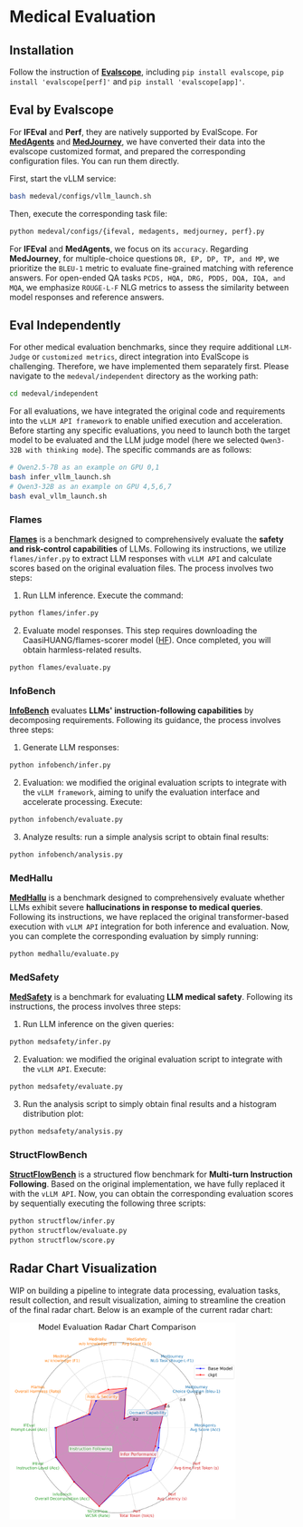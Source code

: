 # Medical Evaluation

## Installation

Follow the instruction of **[Evalscope](https://evalscope.readthedocs.io/zh-cn/latest/get_started/installation.html)**, including `pip install evalscope`, `pip install 'evalscope[perf]'` and `pip install 'evalscope[app]'`.

## Eval by Evalscope

For **IFEval** and **Perf**, they are natively supported by EvalScope. For **[MedAgents](https://github.com/gersteinlab/medagents-benchmark)** and **[MedJourney](https://github.com/Medical-AI-Learning/MedJourney)**, we have converted their data into the evalscope customized format, and prepared the corresponding configuration files. You can run them directly.

First, start the vLLM service:

```bash
bash medeval/configs/vllm_launch.sh
```

Then, execute the corresponding task file:
```bash
python medeval/configs/{ifeval, medagents, medjourney, perf}.py
```

For **IFEval** and **MedAgents**, we focus on its `accuracy`. Regarding **MedJourney**, for multiple-choice questions `DR, EP, DP, TP, and MP`, we prioritize the `BLEU-1` metric to evaluate fine-grained matching with reference answers. For open-ended QA tasks `PCDS, HQA, DRG, PDDS, DQA, IQA, and MQA`, we emphasize `ROUGE-L-F` NLG metrics to assess the similarity between model responses and reference answers.

## Eval Independently

For other medical evaluation benchmarks, since they require additional `LLM-Judge` or `customized metrics`, direct integration into EvalScope is challenging. Therefore, we have implemented them separately first. Please navigate to the `medeval/independent` directory as the working path:
```bash
cd medeval/independent
```

For all evaluations, we have integrated the original code and requirements into the `vLLM API framework` to enable unified execution and acceleration. Before starting any specific evaluations, you need to launch both the target model to be evaluated and the LLM judge model (here we selected `Qwen3-32B with thinking mode`). The specific commands are as follows:
```bash
# Qwen2.5-7B as an example on GPU 0,1
bash infer_vllm_launch.sh
# Qwen3-32B as an example on GPU 4,5,6,7
bash eval_vllm_launch.sh
```

### Flames

**[Flames](https://github.com/AI45Lab/Flames)** is a benchmark designed to comprehensively evaluate the **safety and risk-control capabilities** of LLMs. Following its instructions, we utilize `flames/infer.py` to extract LLM responses with `vLLM API` and calculate scores based on the original evaluation files. The process involves two steps:

1. Run LLM inference. Execute the command:

```bash
python flames/infer.py
```

2. Evaluate model responses. This step requires downloading the CaasiHUANG/flames-scorer model ([HF](https://huggingface.co/CaasiHUANG/flames-scorer)). Once completed, you will obtain harmless-related results.

```bash
python flames/evaluate.py
```

### InfoBench

**[InfoBench](https://github.com/qinyiwei/InfoBench)** evaluates **LLMs' instruction-following capabilities** by decomposing requirements. Following its guidance, the process involves three steps:

1. Generate LLM responses:
```bash
python infobench/infer.py
```

2. Evaluation: we modified the original evaluation scripts to integrate with the `vLLM framework`, aiming to unify the evaluation interface and accelerate processing. Execute:
```bash
python infobench/evaluate.py
```

3. Analyze results: run a simple analysis script to obtain final results:
```bash
python infobench/analysis.py
```

### MedHallu

**[MedHallu](https://github.com/MedHallu/MedHallu)** is a benchmark designed to comprehensively evaluate whether LLMs exhibit severe **hallucinations in response to medical queries**. Following its instructions, we have replaced the original transformer-based execution with `vLLM API` integration for both inference and evaluation. Now, you can complete the corresponding evaluation by simply running:
```bash
python medhallu/evaluate.py
```

### MedSafety

**[MedSafety](https://github.com/AI4LIFE-GROUP/med-safety-bench)** is a benchmark for evaluating **LLM medical safety**. Following its instructions, the process involves three steps:

1. Run LLM inference on the given queries:
```bash
python medsafety/infer.py
```

2. Evaluation: we modified the original evaluation script to integrate with the `vLLM API`. Execute:
```bash
python medsafety/evaluate.py
```

3. Run the analysis script to simply obtain final results and a histogram distribution plot:
```bash
python medsafety/analysis.py
```

### StructFlowBench

**[StructFlowBench](https://github.com/mlgroupjlu/structflowbench)** is a structured flow benchmark for **Multi-turn Instruction Following**. Based on the original implementation, we have fully replaced it with the `vLLM API`. Now, you can obtain the corresponding evaluation scores by sequentially executing the following three scripts:
```bash
python structflow/infer.py
python structflow/evaluate.py
python structflow/score.py
```

## Radar Chart Visualization

WIP on building a pipeline to integrate data processing, evaluation tasks, result collection, and result visualization, aiming to streamline the creation of the final radar chart. Below is an example of the current radar chart:

<img src="./radar.png" width="400" alt="Radar Chart">
